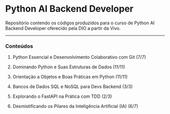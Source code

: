 # Python AI Backend Developer

Repositório contendo os códigos produzidos para o curso de Python AI Backend Developer oferecido pela DIO a partir da Vivo.

---
### Conteúdos

1. Python Essencial e Desenvolvimento Colaborativo com Git (7/7)

2. Dominando Python e Suas Estruturas de Dados (11/11)

3. Orientação a Objetos e Boas Práticas em Python (11/11)

4. Bancos de Dados SQL e NoSQL para Devs Backend (3/3)

5. Explorando o FastAPI na Prática com TDD (2/3)

6. Desmistificando os Pilares da Inteligência Artificial (IA) (6/7)